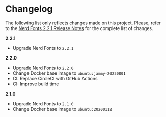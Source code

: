 # Changelog

The following list only reflects changes made on this project. Please, refer to the [Nerd Fonts 2.2.1 Release Notes](https://www.nerdfonts.com/releases) for the complete list of changes.

**2.2.1**

* Upgrade Nerd Fonts to `2.2.1`

**2.2.0**

* Upgrade Nerd Fonts to `2.2.0`
* Change Docker base image to `ubuntu:jammy-20220801`
* CI: Replace CircleCI with GitHub Actions
* CI: Improve build time

**2.1.0**

* Upgrade Nerd Fonts to `2.1.0`
* Change Docker base image to `ubuntu:20200112`
